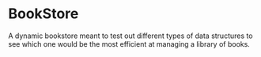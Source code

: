 # BookStore
A dynamic bookstore meant to test out different types of data structures to see which one would be the most efficient at managing a library of books.  
